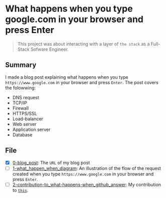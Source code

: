 # What happens when you type google.com in your browser and press Enter

> This project was about interacting with a layer of `the stack` as a Full-Stack Sofware Engineer.

## Summary

I made a blog post explaining what happens when you type `https://www.google.com` in your browser and press `Enter`. The post covers the folowwing:
  - DNS request
  - TCP/IP
  - Firewall
  - HTTPS/SSL
  - Load-balancer
  - Web server
  - Application server
  - Database

## File

- [x] [0-blog_post](/0-blog_post): The `URL` of my blog post
- [ ] [1-what_happen_when_diagram](/1-what_happen_when_diagram): An illustration of the flow of the request created when you type `https://www.google.com` in your browser and press `Enter`.
- [ ] [2-contribution-to_what-happens-when_github_answer](/2-contribution-to_what-happens-when_github_answer): My contribution to [`this`](https://github.com/alex/what-happens-when#the-g-key-is-pressed).
